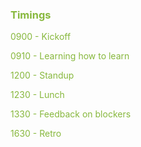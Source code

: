 ### <span style="color: rgb(135, 184, 61)">Timings</span>

<span style="color: rgb(135, 184, 61)">0900 - Kickoff</span>

<span style="color: rgb(135, 184, 61)">0910 - Learning how to learn</span>

<span style="color: rgb(135, 184, 61)">1200 - Standup</span>

<span style="color: rgb(135, 184, 61)">1230 - Lunch</span>

<span style="color: rgb(135, 184, 61)">1330 - Feedback on blockers</span>

<span style="color: rgb(135, 184, 61)">1630 - Retro</span>

